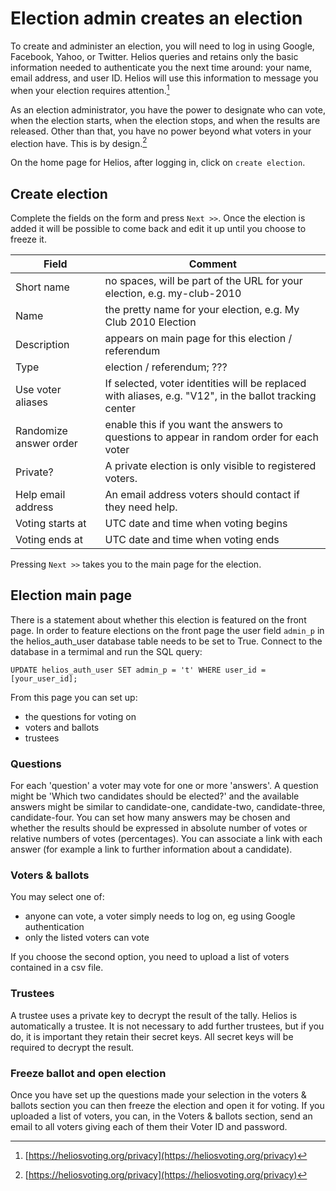 # Election admin creates an election

[^1]:
    [https://heliosvoting.org/privacy](https://heliosvoting.org/privacy)



To create and administer an election, you will need to log in using Google, Facebook, Yahoo, or Twitter. Helios queries and retains only the basic information needed to authenticate you the next time around: your name, email address, and user ID. Helios will use this information to message you when your election requires attention.[^1]

As an election administrator, you have the power to designate who can vote, when the election starts, when the election stops, and when the results are released. Other than that, you have no power beyond what voters in your election have. This is by design.[^1]

On the home page for Helios, after logging in, click on `create election`.

## Create election

Complete the fields on the form and press `Next >>`.  Once the election is added it will be possible to come back and edit it up until you choose to freeze it.

| Field | Comment |
|-------|---------|
|Short name             | no spaces, will be part of the URL for your election, e.g. my-club-2010 |
|Name                   | the pretty name for your election, e.g. My Club 2010 Election |
|Description            | appears on main page for this election / referendum |
|Type                   | election / referendum; ??? |
|Use voter aliases      | If selected, voter identities will be replaced with aliases, e.g. "V12", in the ballot tracking center |
|Randomize answer order | enable this if you want the answers to questions to appear in random order for each voter |
|Private?               | A private election is only visible to registered voters.|
|Help email address     | An email address voters should contact if they need help. |
|Voting starts at       | UTC date and time when voting begins |
|Voting ends at         | UTC date and time when voting ends   | 

Pressing `Next >>` takes you to the main page for the election.

## Election main page

There is a statement about whether this election is featured on the front page.  In order to feature elections on the front page the user field `admin_p` in the helios_auth_user database table needs to be set to True.  Connect to the database in a termimal and run the SQL query:

```
UPDATE helios_auth_user SET admin_p = 't' WHERE user_id = [your_user_id];
```

From this page you can set up:

* the questions for voting on
* voters and ballots
* trustees

### Questions

For each 'question' a voter may vote for one or more 'answers'.  A question might be 'Which two candidates should be elected?' and the available answers might be similar to candidate-one, candidate-two, candidate-three, candidate-four.  You can set how many answers may be chosen and whether the results should be expressed in absolute number of votes or relative numbers of votes (percentages). You can associate a link with each answer (for example a link to further information about a candidate).

### Voters & ballots

You may select one of:

* anyone can vote, a voter simply needs to log on, eg using Google authentication
* only the listed voters can vote

If you choose the second option, you need to upload a list of voters contained in a csv file.

### Trustees

A trustee uses a private key to decrypt the result of the tally.  Helios is automatically a trustee.  It is not necessary to add further trustees, but if you do, it is important they retain their secret keys.  All secret keys will be required to decrypt the result.

### Freeze ballot and open election

Once you have set up the questions made your selection in the voters & ballots section you can then freeze the election and open it for voting.  If you uploaded a list of voters, you can, in the Voters & ballots section, send an email to all voters giving each of them their Voter ID and password.



<!-- 

See for good description:
https://github.com/python/psf-election 

-->